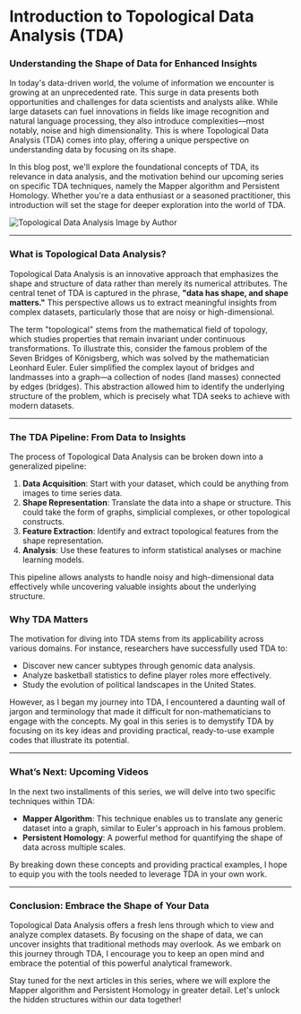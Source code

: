 # Introduction to Topological Data Analysis (TDA)
### Understanding the Shape of Data for Enhanced Insights

In today's data-driven world, the volume of information we encounter is growing at an unprecedented rate. This surge in data presents both opportunities and challenges for data scientists and analysts alike. While large datasets can fuel innovations in fields like image recognition and natural language processing, they also introduce complexities—most notably, noise and high dimensionality. This is where Topological Data Analysis (TDA) comes into play, offering a unique perspective on understanding data by focusing on its shape.

In this blog post, we'll explore the foundational concepts of TDA, its relevance in data analysis, and the motivation behind our upcoming series on specific TDA techniques, namely the Mapper algorithm and Persistent Homology. Whether you're a data enthusiast or a seasoned practitioner, this introduction will set the stage for deeper exploration into the world of TDA.

![Topological Data Analysis](https://example.com/tda_image.jpg) Image by Author

* * *

### What is Topological Data Analysis?

Topological Data Analysis is an innovative approach that emphasizes the shape and structure of data rather than merely its numerical attributes. The central tenet of TDA is captured in the phrase, **"data has shape, and shape matters."** This perspective allows us to extract meaningful insights from complex datasets, particularly those that are noisy or high-dimensional.

The term "topological" stems from the mathematical field of topology, which studies properties that remain invariant under continuous transformations. To illustrate this, consider the famous problem of the Seven Bridges of Königsberg, which was solved by the mathematician Leonhard Euler. Euler simplified the complex layout of bridges and landmasses into a graph—a collection of nodes (land masses) connected by edges (bridges). This abstraction allowed him to identify the underlying structure of the problem, which is precisely what TDA seeks to achieve with modern datasets.

* * *

### The TDA Pipeline: From Data to Insights

The process of Topological Data Analysis can be broken down into a generalized pipeline:

1. **Data Acquisition**: Start with your dataset, which could be anything from images to time series data.
2. **Shape Representation**: Translate the data into a shape or structure. This could take the form of graphs, simplicial complexes, or other topological constructs.
3. **Feature Extraction**: Identify and extract topological features from the shape representation.
4. **Analysis**: Use these features to inform statistical analyses or machine learning models.

This pipeline allows analysts to handle noisy and high-dimensional data effectively while uncovering valuable insights about the underlying structure.

### Why TDA Matters

The motivation for diving into TDA stems from its applicability across various domains. For instance, researchers have successfully used TDA to:

- Discover new cancer subtypes through genomic data analysis.
- Analyze basketball statistics to define player roles more effectively.
- Study the evolution of political landscapes in the United States.

However, as I began my journey into TDA, I encountered a daunting wall of jargon and terminology that made it difficult for non-mathematicians to engage with the concepts. My goal in this series is to demystify TDA by focusing on its key ideas and providing practical, ready-to-use example codes that illustrate its potential.

* * *

### What’s Next: Upcoming Videos

In the next two installments of this series, we will delve into two specific techniques within TDA:

- **Mapper Algorithm**: This technique enables us to translate any generic dataset into a graph, similar to Euler's approach in his famous problem.
- **Persistent Homology**: A powerful method for quantifying the shape of data across multiple scales.

By breaking down these concepts and providing practical examples, I hope to equip you with the tools needed to leverage TDA in your own work.

* * *

### Conclusion: Embrace the Shape of Your Data

Topological Data Analysis offers a fresh lens through which to view and analyze complex datasets. By focusing on the shape of data, we can uncover insights that traditional methods may overlook. As we embark on this journey through TDA, I encourage you to keep an open mind and embrace the potential of this powerful analytical framework.

Stay tuned for the next articles in this series, where we will explore the Mapper algorithm and Persistent Homology in greater detail. Let's unlock the hidden structures within our data together!